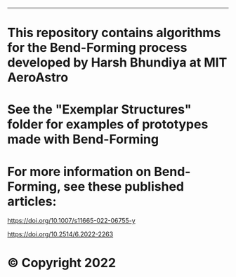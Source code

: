----------------------------------------------------------------------------------------------------------------
# This repository contains algorithms for the Bend-Forming process developed by Harsh Bhundiya at MIT AeroAstro
# See the "Exemplar Structures" folder for examples of prototypes made with Bend-Forming

# For more information on Bend-Forming, see these published articles:
https://doi.org/10.1007/s11665-022-06755-y

https://doi.org/10.2514/6.2022-2263

# © Copyright 2022
